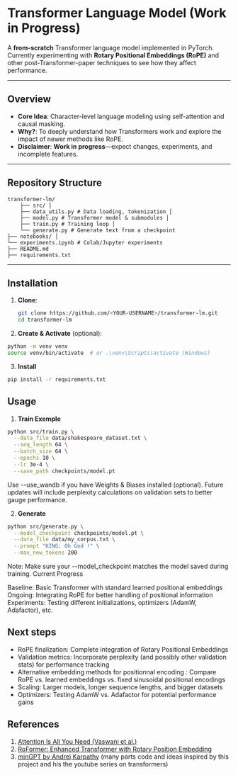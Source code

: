 # Transformer Language Model (Work in Progress)

A **from-scratch** Transformer language model implemented in PyTorch.  
Currently experimenting with **Rotary Positional Embeddings (RoPE)** and other post-Transformer-paper techniques to see how they affect performance.

---

## Overview

- **Core Idea**: Character-level language modeling using self-attention and causal masking.  
- **Why?**: To deeply understand how Transformers work and explore the impact of newer methods like RoPE.
- **Disclaimer**: **Work in progress**—expect changes, experiments, and incomplete features.

---

## Repository Structure
```
transformer-lm/ 
    ├── src/ │ 
    ├── data_utils.py # Data loading, tokenization │ 
    ├── model.py # Transformer model & submodules │ 
    ├── train.py # Training loop │ 
    └── generate.py # Generate text from a checkpoint 
├── notebooks/ │ 
└── experiments.ipynb # Colab/Jupyter experiments 
├── README.md 
├── requirements.txt 
```

---

## Installation

1. **Clone**:
   ```bash
   git clone https://github.com/<YOUR-USERNAME>/transformer-lm.git
   cd transformer-lm

2. **Create & Activate** (optional):
```bash
python -m venv venv
source venv/bin/activate  # or .\venv\Scripts\activate (Windows)
```

3. **Install**
```bash
pip install -r requirements.txt
```

## Usage

1. **Train Exemple**
```bash
python src/train.py \
  --data_file data/shakespeare_dataset.txt \
  --seq_length 64 \
  --batch_size 64 \
  --epochs 10 \
  --lr 3e-4 \
  --save_path checkpoints/model.pt
```
Use --use_wandb if you have Weights & Biases installed (optional).
Future updates will include perplexity calculations on validation sets to better gauge performance.


2. **Generate**

```bash
python src/generate.py \
  --model_checkpoint checkpoints/model.pt \
  --data_file data/my_corpus.txt \
  --prompt "KING: Oh God !" \
  --max_new_tokens 200
```

Note: Make sure your --model_checkpoint matches the model saved during training.
Current Progress

Baseline: Basic Transformer with standard learned positional embeddings
Ongoing: Integrating RoPE for better handling of positional information
Experiments: Testing different initializations, optimizers (AdamW, Adafactor), etc.


## Next steps

- RoPE finalization: Complete integration of Rotary Positional Embeddings
- Validation metrics: Incorporate perplexity (and possibly other validation stats) for performance tracking
- Alternative embedding methods for positionnal encoding : Compare RoPE vs. learned embeddings vs. fixed sinusoidal positional encodings
- Scaling: Larger models, longer sequence lengths, and bigger datasets
- Optimizers: Testing AdamW vs. Adafactor for potential performance gains


## References

1. [Attention Is All You Need (Vaswani et al.)](https://arxiv.org/abs/1706.03762)  
2. [RoFormer: Enhanced Transformer with Rotary Position Embedding](https://arxiv.org/abs/2104.09864)  
3. [minGPT by Andrej Karpathy](https://github.com/karpathy/minGPT) (many parts code and ideas inspired by this project and his the youtube series on transformers)


